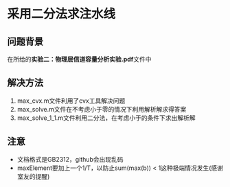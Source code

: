 # 采用二分法求注水线
## 问题背景
在所给的**实验二：物理层信道容量分析实验.pdf**文件中
## 解决方法
1. max_cvx.m文件利用了cvx工具解决问题
2. max_solve.m文件在不考虑小于零的情况下利用解析解求得答案
3. max_solve_1_1.m文件利用二分法，在考虑小于的条件下求出解析解
## 注意
* 文档格式是GB2312，github会出现乱码
* maxElement要加上一个1/T，以防止sum(max(b)) < 1这种极端情况发生(感谢室友的提醒)
